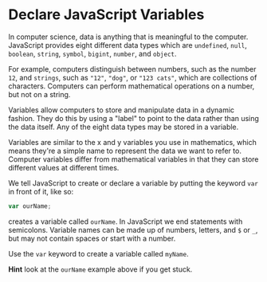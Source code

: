 # Declare JavaScript Variables

In computer science, data is anything that is meaningful to the computer. JavaScript provides eight different data types which are `undefined`, `null`, `boolean`, `string`, `symbol`, `bigint`, `number`, and `object`.

For example, computers distinguish between numbers, such as the number `12`, and `strings`, such as `"12"`, `"dog"`, or `"123 cats"`, which are collections of characters. Computers can perform mathematical operations on a number, but not on a string.

Variables allow computers to store and manipulate data in a dynamic fashion. They do this by using a "label" to point to the data rather than using the data itself. Any of the eight data types may be stored in a variable.

Variables are similar to the x and y variables you use in mathematics, which means they're a simple name to represent the data we want to refer to. Computer variables differ from mathematical variables in that they can store different values at different times.

We tell JavaScript to create or declare a variable by putting the keyword `var` in front of it, like so:

```javascript
var ourName;
```

creates a variable called `ourName`. In JavaScript we end statements with semicolons. Variable names can be made up of numbers, letters, and `$` or `_`, but may not contain spaces or start with a number.

Use the `var` keyword to create a variable called `myName`.

**Hint**
look at the `ourName` example above if you get stuck.
